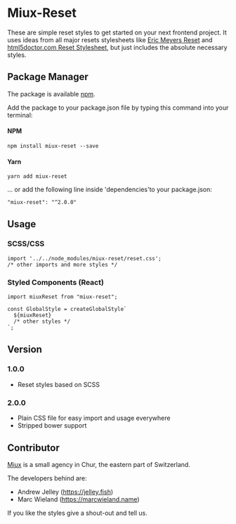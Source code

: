 # Miux-Reset
These are simple reset styles to get started on your next frontend project. It uses ideas from all major resets stylesheets like [Eric Meyers Reset](http://meyerweb.com/eric/tools/css/reset/) and [html5doctor.com Reset Stylesheet](http://html5doctor.com/html-5-reset-stylesheet/), but just includes the absolute necessary styles.

## Package Manager
The package is available [npm](https://www.npmjs.com/).

Add the package to your package.json file by typing this command into your terminal:

#### NPM
```
npm install miux-reset --save
```

#### Yarn
```
yarn add miux-reset
```

... or add the following line inside 'dependencies'to your package.json:
```
"miux-reset": "^2.0.0"
```

## Usage
### SCSS/CSS
```
import '../../node_modules/miux-reset/reset.css';
/* other imports and more styles */
```

### Styled Components (React)
```
import miuxReset from "miux-reset";

const GlobalStyle = createGlobalStyle`
  ${miuxReset}
  /* other styles */
`;
```

## Version
### 1.0.0
- Reset styles based on SCSS

### 2.0.0
- Plain CSS file for easy import and usage everywhere
- Stripped bower support

## Contributor
[Miux](http://miux.ch) is a small agency in Chur, the eastern part of Switzerland.

The developers behind are:
- Andrew Jelley (https://jelley.fish)
- Marc Wieland (https://marcwieland.name)

If you like the styles give a shout-out and tell us.
